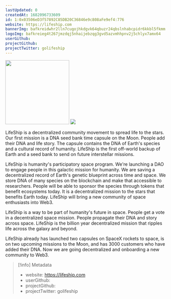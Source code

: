 ```yaml
---
lastUpdated: 0
createdAt: 1682096733609
id: 1:0x03506eD3f57892C85DB20C36846e9c808aFe9ef4:776
website: https://lifeship.com
bannerImg: bafkreidwhr2lln7cugojhkdgvk64qbuzr24qbslnhabcpidr6kkbl5fkmm
logoImg: bafkreieg4t267jmzdqj5nhaijebzqg3gvd5azvmhhpnv2j5chlyx7amx64
userGithub:
projectGithub:
projectTwitter: golifeship
---
```


<img style="width: 200px" src="https://ipfs-grants-stack.gitcoin.co/ipfs/bafkreieg4t267jmzdqj5nhaijebzqg3gvd5azvmhhpnv2j5chlyx7amx64">

<img src="https://ipfs-grants-stack.gitcoin.co/ipfs/bafkreidwhr2lln7cugojhkdgvk64qbuzr24qbslnhabcpidr6kkbl5fkmm">

LifeShip is a decentralized community movement to spread life to the stars. Our first mission is a DNA seed bank time capsule on the Moon. People add their DNA and life story. The capsule contains the DNA of Earth's species and a cultural record of humanity. LifeShip is the first off-world backup of Earth and a seed bank to send on future interstellar missions. 

LifeShip is humanity's participatory space program. We're launching a DAO to engage people in this galactic mission for humanity.  We are saving a decentralized record of Earth's genetic blueprint across time and space. We store DNA of many species on the blockchain and make that accessible to researchers. People will be able to sponsor the species through tokens that benefit ecosystems today. It is a decentralized mission to the stars that benefits Earth today. LifeShip will bring a new community of space enthusiasts into Web3. 

LifeShip is a way to be part of humanity's future in space. People get a vote in a decentralized space mission. People propagate their DNA and story across space. LifeShip is the billion year decentralized mission that ripples life across the galaxy and beyond.

LifeShip already has launched two capsules on SpaceX rockets to space, is on two upcoming missions to the Moon, and has 3000 customers who have added their DNA. Now we are going decentralized and onboarding a new community to Web3.

> [!info] Metadata
> * website: https://lifeship.com
> * userGithub: 
> * projectGithub: 
> * projectTwitter: golifeship